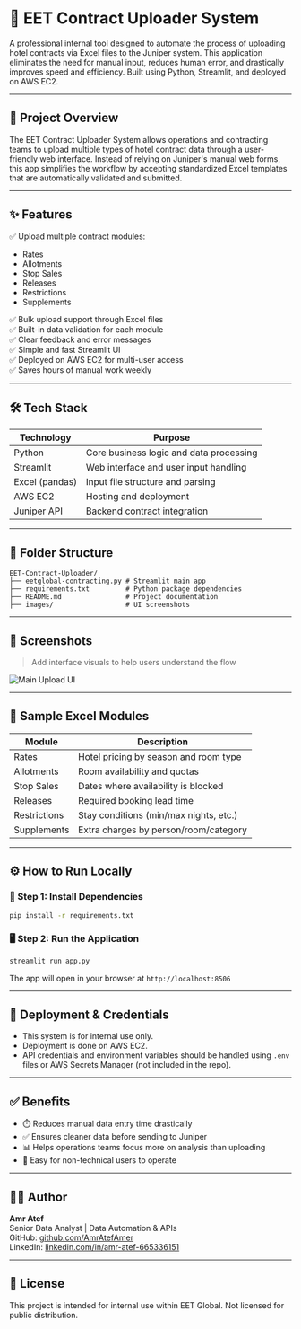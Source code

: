 # 🚀 EET Contract Uploader System

A professional internal tool designed to automate the process of uploading hotel contracts via Excel files to the Juniper system. This application eliminates the need for manual input, reduces human error, and drastically improves speed and efficiency. Built using Python, Streamlit, and deployed on AWS EC2.

---

## 📌 Project Overview

The EET Contract Uploader System allows operations and contracting teams to upload multiple types of hotel contract data through a user-friendly web interface. Instead of relying on Juniper's manual web forms, this app simplifies the workflow by accepting standardized Excel templates that are automatically validated and submitted.

---

## ✨ Features

✅ Upload multiple contract modules:
- Rates
- Allotments
- Stop Sales
- Releases
- Restrictions
- Supplements

✅ Bulk upload support through Excel files  
✅ Built-in data validation for each module  
✅ Clear feedback and error messages  
✅ Simple and fast Streamlit UI  
✅ Deployed on AWS EC2 for multi-user access  
✅ Saves hours of manual work weekly

---

## 🛠️ Tech Stack

| Technology | Purpose |
|------------|---------|
| Python     | Core business logic and data processing |
| Streamlit  | Web interface and user input handling |
| Excel (pandas) | Input file structure and parsing |
| AWS EC2    | Hosting and deployment |
| Juniper API | Backend contract integration |

---

## 📁 Folder Structure

```
EET-Contract-Uploader/
├── eetglobal-contracting.py # Streamlit main app
├── requirements.txt         # Python package dependencies
├── README.md                # Project documentation
├── images/                  # UI screenshots
```

---

## 📸 Screenshots

> Add interface visuals to help users understand the flow

![Main Upload UI](images/upload_ui.png)

---

## 📄 Sample Excel Modules

| Module       | Description                             |
|--------------|-----------------------------------------|
| Rates        | Hotel pricing by season and room type   |
| Allotments   | Room availability and quotas            |
| Stop Sales   | Dates where availability is blocked     |
| Releases     | Required booking lead time              |
| Restrictions | Stay conditions (min/max nights, etc.)  |
| Supplements  | Extra charges by person/room/category   |


---

## ⚙️ How to Run Locally

### 🧪 Step 1: Install Dependencies
```bash
pip install -r requirements.txt
```

### 🖥️ Step 2: Run the Application
```bash
streamlit run app.py
```

The app will open in your browser at `http://localhost:8506`

---

## 🔐 Deployment & Credentials
- This system is for internal use only.
- Deployment is done on AWS EC2.
- API credentials and environment variables should be handled using `.env` files or AWS Secrets Manager (not included in the repo).

---

## ✅ Benefits

- ⏱️ Reduces manual data entry time drastically
- ✅ Ensures cleaner data before sending to Juniper
- 📊 Helps operations teams focus more on analysis than uploading
- 🧠 Easy for non-technical users to operate

---

## 🧑‍💻 Author

**Amr Atef**  
Senior Data Analyst | Data Automation & APIs  
GitHub: [github.com/AmrAtefAmer](https://github.com/AmrAtefAmer)  
LinkedIn: [linkedin.com/in/amr-atef-665336151](https://linkedin.com/in/amr-atef-665336151)

---

## 📝 License

This project is intended for internal use within EET Global. Not licensed for public distribution.

